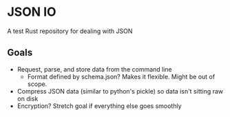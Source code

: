 # JSON IO

A test Rust repository for dealing with JSON

## Goals
- Request, parse, and store data from the command line 
	- Format defined by schema.json? Makes it flexible.  Might be out of scope.
- Compress JSON data (similar to python's pickle) so data isn't sitting raw on disk
- Encryption? Stretch goal if everything else goes smoothly
